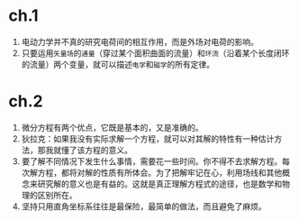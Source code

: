# ch.1
1. 电动力学并不真的研究电荷间的相互作用，而是外场对电荷的影响。
2. 只要运用`矢量场`的`通量`（穿过某个面积曲面的流量）和`环流`（沿着某个长度闭环的流量）两个变量，就可以描述`电学`和`磁学`的所有定律。

# ch.2
1. 微分方程有两个优点，它既是基本的，又是准确的。
2. 狄拉克：如果我没有实际求解一个方程，就可以对其解的特性有一种估计方法，那我就懂了该方程的意义。
3. 要了解不同情况下发生什么事情，需要花一些时间。你不得不去求解方程。每次解方程，都将对解的性质有所体会。为了把解牢记在心，利用场线和其他概念来研究解的意义也是有益的。这就是真正理解方程式的途径，也是数学和物理的区别所在。
4. 坚持只用直角坐标系往往是最保险，最简单的做法，而且避免了麻烦。
